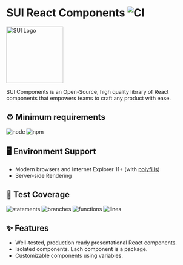 # SUI React Components ![CI](https://github.com/SUI-Components/sui-components/workflows/CI/badge.svg)

<img src="https://avatars2.githubusercontent.com/u/13288987?s=200&v=4" alt="SUI Logo" width="150">

SUI Components is an Open-Source, high quality library of React components that empowers teams to craft any product with ease.

## ⚙️ Minimum requirements
![node](https://shields.io/badge/node-v16+-lightgray?logo=nodedotjs&logoWidth=20&style=for-the-badge)
![npm](https://shields.io/badge/npm-v7+-lightgrey?logo=npm&logoWidth=20&style=for-the-badge)

## 🖥 Environment Support

- Modern browsers and Internet Explorer 11+ (with [polyfills](https://github.com/SUI-Components/sui/tree/master/packages/sui-polyfills))
- Server-side Rendering

## 🧪 Test Coverage

![statements](https://shields.io/badge/statements-57.37%25-AA0000)
![branches](https://shields.io/badge/branches-37.87%25-330000)
![functions](https://shields.io/badge/functions-38.81%25-330000)
![lines](https://shields.io/badge/lines-59.42%25-AA0000)

## ✨ Features

- Well-tested, production ready presentational React components.
- Isolated components. Each component is a package.
- Customizable components using variables.
